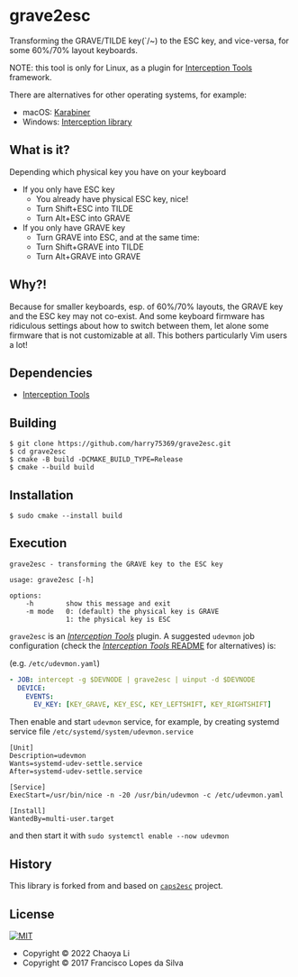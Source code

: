 # grave2esc

Transforming the GRAVE/TILDE key(\`/~) to the ESC key, and vice-versa, for some 60%/70% layout keyboards.

NOTE: this tool is only for Linux, as a plugin for [Interception Tools][interception-tools] framework.

There are alternatives for other operating systems, for example:
- macOS: [Karabiner][]
- Windows: [Interception library][interception]

## What is it?

Depending which physical key you have on your keyboard

- If you only have ESC key
  - You already have physical ESC key, nice!
  - Turn Shift+ESC into TILDE
  - Turn Alt+ESC into GRAVE
- If you only have GRAVE key
  - Turn GRAVE into ESC, and at the same time:
  - Turn Shift+GRAVE into TILDE
  - Turn Alt+GRAVE into GRAVE

## Why?!

Because for smaller keyboards, esp. of 60%/70% layouts, the GRAVE key and the ESC key
may not co-exist. And some keyboard firmware has ridiculous settings about how to
switch between them, let alone some firmware that is not customizable at all. This
bothers particularly Vim users a lot!

## Dependencies

- [Interception Tools][interception-tools]

## Building

```text
$ git clone https://github.com/harry75369/grave2esc.git
$ cd grave2esc
$ cmake -B build -DCMAKE_BUILD_TYPE=Release
$ cmake --build build
```

## Installation

```text
$ sudo cmake --install build
```

## Execution

```text
grave2esc - transforming the GRAVE key to the ESC key

usage: grave2esc [-h]

options:
    -h        show this message and exit
    -m mode   0: (default) the physical key is GRAVE
              1: the physical key is ESC
```

`grave2esc` is an [_Interception Tools_][interception-tools] plugin. A suggested
`udevmon` job configuration (check the [_Interception Tools_
README][interception-tools] for alternatives) is:

(e.g. `/etc/udevmon.yaml`)

```yaml
- JOB: intercept -g $DEVNODE | grave2esc | uinput -d $DEVNODE
  DEVICE:
    EVENTS:
      EV_KEY: [KEY_GRAVE, KEY_ESC, KEY_LEFTSHIFT, KEY_RIGHTSHIFT]
```

Then enable and start `udevmon` service, for example, by creating systemd service file
`/etc/systemd/system/udevmon.service`

```
[Unit]
Description=udevmon
Wants=systemd-udev-settle.service
After=systemd-udev-settle.service

[Service]
ExecStart=/usr/bin/nice -n -20 /usr/bin/udevmon -c /etc/udevmon.yaml

[Install]
WantedBy=multi-user.target
```

and then start it with `sudo systemctl enable --now udevmon`

## History

This library is forked from and based on [`caps2esc`][caps2esc] project.

## License

<a href="https://github.com/harry75369/grave2esc/blob/master/LICENSE.md">
    <img src="https://upload.wikimedia.org/wikipedia/commons/thumb/0/0b/License_icon-mit-2.svg/120px-License_icon-mit-2.svg.png" alt="MIT">
</a>

- Copyright © 2022 Chaoya Li
- Copyright © 2017 Francisco Lopes da Silva

[interception-tools]: https://gitlab.com/interception/linux/tools
[caps2esc]: https://gitlab.com/interception/linux/plugins/caps2esc
[karabiner]: https://pqrs.org/osx/karabiner/
[interception]: https://github.com/oblitum/Interception
